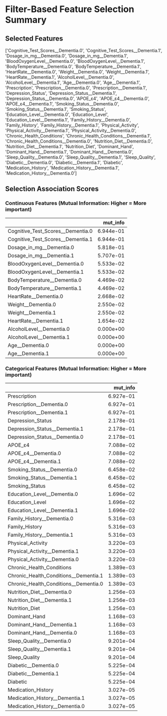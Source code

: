 # Filter-Based Feature Selection Summary


## Selected Features

['Cognitive_Test_Scores__Dementia.0', 'Cognitive_Test_Scores__Dementia.1', 'Dosage_in_mg__Dementia.0', 'Dosage_in_mg__Dementia.1', 'BloodOxygenLevel__Dementia.0', 'BloodOxygenLevel__Dementia.1', 'BodyTemperature__Dementia.0', 'BodyTemperature__Dementia.1', 'HeartRate__Dementia.0', 'Weight__Dementia.0', 'Weight__Dementia.1', 'HeartRate__Dementia.1', 'AlcoholLevel__Dementia.0', 'AlcoholLevel__Dementia.1', 'Age__Dementia.0', 'Age__Dementia.1', 'Prescription', 'Prescription__Dementia.0', 'Prescription__Dementia.1', 'Depression_Status', 'Depression_Status__Dementia.1', 'Depression_Status__Dementia.0', 'APOE_ε4', 'APOE_ε4__Dementia.0', 'APOE_ε4__Dementia.1', 'Smoking_Status__Dementia.0', 'Smoking_Status__Dementia.1', 'Smoking_Status', 'Education_Level__Dementia.0', 'Education_Level', 'Education_Level__Dementia.1', 'Family_History__Dementia.0', 'Family_History', 'Family_History__Dementia.1', 'Physical_Activity', 'Physical_Activity__Dementia.1', 'Physical_Activity__Dementia.0', 'Chronic_Health_Conditions', 'Chronic_Health_Conditions__Dementia.1', 'Chronic_Health_Conditions__Dementia.0', 'Nutrition_Diet__Dementia.0', 'Nutrition_Diet__Dementia.1', 'Nutrition_Diet', 'Dominant_Hand', 'Dominant_Hand__Dementia.1', 'Dominant_Hand__Dementia.0', 'Sleep_Quality__Dementia.0', 'Sleep_Quality__Dementia.1', 'Sleep_Quality', 'Diabetic__Dementia.0', 'Diabetic__Dementia.1', 'Diabetic', 'Medication_History', 'Medication_History__Dementia.1', 'Medication_History__Dementia.0']

## Selection Association Scores 

### Continuous Features (Mutual Information: Higher = More important)

|                                   |   mut_info |
|:----------------------------------|-----------:|
| Cognitive_Test_Scores__Dementia.0 |  6.944e-01 |
| Cognitive_Test_Scores__Dementia.1 |  6.944e-01 |
| Dosage_in_mg__Dementia.0          |  5.818e-01 |
| Dosage_in_mg__Dementia.1          |  5.707e-01 |
| BloodOxygenLevel__Dementia.0      |  5.533e-02 |
| BloodOxygenLevel__Dementia.1      |  5.533e-02 |
| BodyTemperature__Dementia.0       |  4.469e-02 |
| BodyTemperature__Dementia.1       |  4.469e-02 |
| HeartRate__Dementia.0             |  2.668e-02 |
| Weight__Dementia.0                |  2.550e-02 |
| Weight__Dementia.1                |  2.550e-02 |
| HeartRate__Dementia.1             |  1.654e-02 |
| AlcoholLevel__Dementia.0          |  0.000e+00 |
| AlcoholLevel__Dementia.1          |  0.000e+00 |
| Age__Dementia.0                   |  0.000e+00 |
| Age__Dementia.1                   |  0.000e+00 |

### Categorical Features (Mutual Information: Higher = More important)

|                                       |   mut_info |
|:--------------------------------------|-----------:|
| Prescription                          |  6.927e-01 |
| Prescription__Dementia.0              |  6.927e-01 |
| Prescription__Dementia.1              |  6.927e-01 |
| Depression_Status                     |  2.178e-01 |
| Depression_Status__Dementia.1         |  2.178e-01 |
| Depression_Status__Dementia.0         |  2.178e-01 |
| APOE_ε4                               |  7.088e-02 |
| APOE_ε4__Dementia.0                   |  7.088e-02 |
| APOE_ε4__Dementia.1                   |  7.088e-02 |
| Smoking_Status__Dementia.0            |  6.458e-02 |
| Smoking_Status__Dementia.1            |  6.458e-02 |
| Smoking_Status                        |  6.458e-02 |
| Education_Level__Dementia.0           |  1.696e-02 |
| Education_Level                       |  1.696e-02 |
| Education_Level__Dementia.1           |  1.696e-02 |
| Family_History__Dementia.0            |  5.316e-03 |
| Family_History                        |  5.316e-03 |
| Family_History__Dementia.1            |  5.316e-03 |
| Physical_Activity                     |  3.220e-03 |
| Physical_Activity__Dementia.1         |  3.220e-03 |
| Physical_Activity__Dementia.0         |  3.220e-03 |
| Chronic_Health_Conditions             |  1.389e-03 |
| Chronic_Health_Conditions__Dementia.1 |  1.389e-03 |
| Chronic_Health_Conditions__Dementia.0 |  1.389e-03 |
| Nutrition_Diet__Dementia.0            |  1.256e-03 |
| Nutrition_Diet__Dementia.1            |  1.256e-03 |
| Nutrition_Diet                        |  1.256e-03 |
| Dominant_Hand                         |  1.168e-03 |
| Dominant_Hand__Dementia.1             |  1.168e-03 |
| Dominant_Hand__Dementia.0             |  1.168e-03 |
| Sleep_Quality__Dementia.0             |  9.201e-04 |
| Sleep_Quality__Dementia.1             |  9.201e-04 |
| Sleep_Quality                         |  9.201e-04 |
| Diabetic__Dementia.0                  |  5.225e-04 |
| Diabetic__Dementia.1                  |  5.225e-04 |
| Diabetic                              |  5.225e-04 |
| Medication_History                    |  3.027e-05 |
| Medication_History__Dementia.1        |  3.027e-05 |
| Medication_History__Dementia.0        |  3.027e-05 |